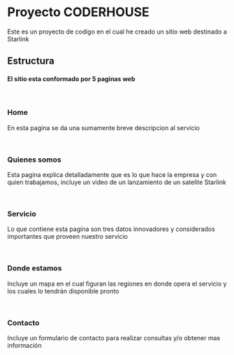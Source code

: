 <h1>Proyecto CODERHOUSE</h1>

<p>Este es un proyecto de codigo en el cual he creado un sitio web destinado a Starlink</p>

<h2>Estructura</h2>

<h4>El sitio esta conformado por 5 paginas web</h4>
<br>
<h3>Home</h3>
<p>En esta pagina se da una sumamente breve descripcion al servicio</p>
<br>
<h3>Quienes somos</h3>
<p>Esta pagina explica detalladamente que es lo que hace la empresa y con quien trabajamos, incluye un video de un lanzamiento de un satelite Starlink</p>
<br>
<h3>Servicio</h3>
<p>Lo que contiene esta pagina son tres datos innovadores y considerados importantes que proveen nuestro servicio</p>
<br>
<h3>Donde estamos</h3>
<p>Incluye un mapa en el cual figuran las regiones en donde opera el servicio y los cuales lo tendrán disponible pronto</p>
<br>
<h3>Contacto</h3>
<p>Incluye un formulario de contacto para realizar consultas y/o obtener mas información</p>

